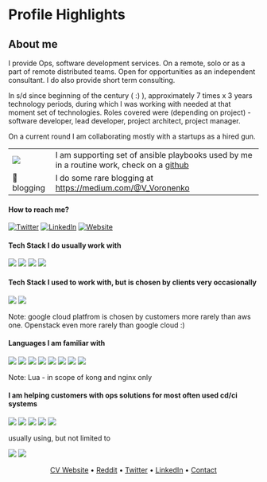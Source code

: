 # Profile Highlights

## About me

I provide Ops, software development services. On a remote, solo or as a part of remote distributed teams. Open for opportunities as an independent consultant. I do also provide short term consulting.

In s/d since beginning of the century ( :) ), approximately 7 times x 3 years technology periods, during which I was working with needed at that moment set of technologies. Roles covered were (depending on project) - software developer, lead developer, project architect, project manager.

On a current round I am collaborating mostly with a startups as a hired gun.

|   |   |
|---|---|
| <img src="https://img.shields.io/badge/ansible%20-%231A1918.svg?&style=for-the-badge&logo=ansible&logoColor=white"/>  |  I am supporting set of ansible playbooks used by me in a routine work, check on a [github](https://github.com/softasap)  |
| :pencil: blogging | I do some rare blogging at https://medium.com/@V_Voronenko |


#### How to reach me?
[![Twitter](https://img.shields.io/badge/-TWITTER-0077B5?style=for-the-badge&logo=twitter&logoColor=white)](https://twitter.com/slavko)
[![LinkedIn](https://img.shields.io/badge/-LINKEDIN-0077B5?style=for-the-badge&logo=linkedin&logoColor=white)](https://www.linkedin.com/in/voronenkovyacheslav/)
[![Website](https://img.shields.io/badge/-WEBSITE-0077B5?style=for-the-badge&logo=jekyll&logoColor=white)](https://www.voronenko.info)


#### Tech Stack I do usually work with
<!-- https://github.com/Ileriayo/markdown-badges -->
<img src="https://img.shields.io/badge/AWS%20-%23FF9900.svg?&style=for-the-badge&logo=amazon-aws&logoColor=white"/>&nbsp;<img
src="https://img.shields.io/badge/DigitalOcean-%230167ff.svg?&style=for-the-badge&logo=digitalOcean&logoColor=white"/>&nbsp;<img
src="https://img.shields.io/badge/docker%20-%230db7ed.svg?&style=for-the-badge&logo=docker&logoColor=white"/>&nbsp;<img
src="https://img.shields.io/badge/kubernetes%20-%23326ce5.svg?&style=for-the-badge&logo=kubernetes&logoColor=white"/>

#### Tech Stack I used to work with, but is chosen by clients very occasionally
<img 
src="https://img.shields.io/badge/Openstack-%23f01742.svg?&style=for-the-badge&logo=openstack&logoColor=white"/>&nbsp;<img
src="https://img.shields.io/badge/Google%20Cloud%20-%234285F4.svg?&style=for-the-badge&logo=google-cloud&logoColor=white"/>&nbsp;

Note: google cloud platfrom is chosen by customers more rarely than aws one. Openstack even more rarely than google cloud :)

#### Languages I am familiar with

<img src="https://img.shields.io/badge/node.js%20-%2343853D.svg?&style=for-the-badge&logo=node.js&logoColor=white"/>&nbsp;<img
src="https://img.shields.io/badge/javascript%20-%23323330.svg?&style=for-the-badge&logo=javascript&logoColor=%23F7DF1E"/>&nbsp;<img
src="https://img.shields.io/badge/python%20-%2314354C.svg?&style=for-the-badge&logo=python&logoColor=white"/>&nbsp;<img
src="https://img.shields.io/badge/go-%2300ADD8.svg?&style=for-the-badge&logo=go&logoColor=white"/>&nbsp;<img
src="https://img.shields.io/badge/shell_script%20-%23121011.svg?&style=for-the-badge&logo=gnu-bash&logoColor=white"/>&nbsp;<img
src="https://img.shields.io/badge/lua-%232C2D72.svg?&style=for-the-badge&logo=lua&logoColor=white"/>&nbsp;<img
src="https://img.shields.io/badge/php-%23777BB4.svg?&style=for-the-badge&logo=php&logoColor=white"/>&nbsp;<img
src="https://img.shields.io/badge/c%23%20-%23239120.svg?&style=for-the-badge&logo=c-sharp&logoColor=white"/>

Note: Lua - in scope of kong and nginx only

#### I am helping customers with ops solutions for most often used cd/ci systems
<img src="https://img.shields.io/badge/gitlab%20-%23181717.svg?&style=for-the-badge&logo=gitlab&logoColor=white"/>&nbsp;<img
src="https://img.shields.io/badge/github%20-%23121011.svg?&style=for-the-badge&logo=github&logoColor=white"/>&nbsp;<img
src="https://img.shields.io/badge/jenkins%20-%232C5263.svg?&style=for-the-badge&logo=jenkins&logoColor=white"/>&nbsp;<img
src="https://img.shields.io/badge/CIRCLECI%20-%23161616.svg?&style=for-the-badge&logo=circleci&logoColor=white"/>&nbsp;<img
src="https://img.shields.io/badge/bitbucket%20-%230047B3.svg?&style=for-the-badge&logo=bitbucket&logoColor=white"/>

usually using, but not limited to

<img src="https://img.shields.io/badge/terraform%20-%235835CC.svg?&style=for-the-badge&logo=terraform&logoColor=white"/>&nbsp;<img
src="https://img.shields.io/badge/ansible%20-%231A1918.svg?&style=for-the-badge&logo=ansible&logoColor=white"/>

<p align="center"><a href="https://www.voronenko.info">CV Website</a> • <a href="https://www.reddit.com/user/voronenko/">Reddit</a> • <a href="https://twitter.com/slavko">Twitter</a> • <a href="https://www.linkedin.com/in/voronenkovyacheslav/">LinkedIn</a> • <a href="http://www.softasap.com/contacts.html">Contact</a></p>
